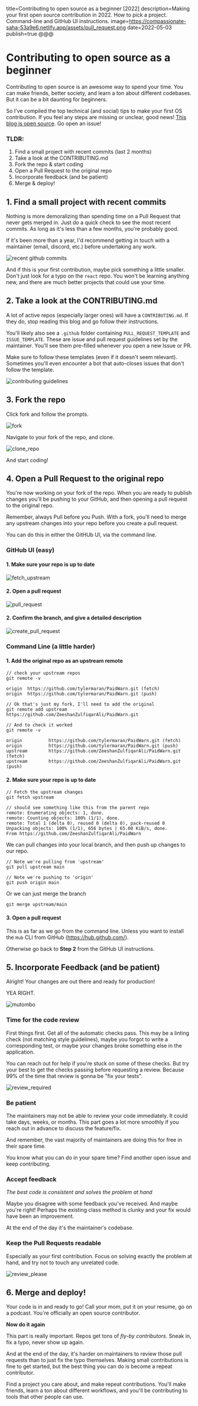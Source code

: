 title=Contributing to open source as a beginner [2022]
description=Making your first open source contribution in 2022. How to pick a project. Command-line and GitHub UI instructions.
image=https://compassionate-saha-53a9e6.netlify.app/assets/pull_request.png
date=2022-05-03
publish=true
@@@

# Contributing to open source as a beginner

Contributing to open source is an awesome way to spend your time. You can make friends, better society, and learn a ton about different codebases. But it can be a bit daunting for beginners.

So I've compiled the top technical (and social) tips to make your first OS contribution. If you feel any steps are missing or unclear, good news! [This blog is open source](https://github.com/rysolv/markdown_ssg/tree/rysolv). Go open an issue!

### TLDR:

1.  Find a small project with recent commits (last 2 months)
2.  Take a look at the CONTRIBUTING.md
3.  Fork the repo & start coding
4.  Open a Pull Request to the original repo
5.  Incorporate feedback (and be patient)
6.  Merge & deploy!

## 1. Find a small project with recent commits

Nothing is more demoralizing than spending time on a Pull Request that never gets merged in. Just do a quick check to see the most recent commits. As long as it's less than a few months, you're probably good.

If it's been more than a year, I'd recommend getting in touch with a maintainer (email, discord, etc.) before undertaking any work.

![recent github commits](./assets/recent_commits.png)

And if this is your first contribution, maybe pick something a little smaller. Don't just look for a typo on the `react` repo. You won't be learning anything new, and there are much better projects that could use your time.

## 2. Take a look at the CONTRIBUTING.md

A lot of active repos (especially larger ones) will have a `CONTRIBUTING.md`. If they do, stop reading this blog and go follow their instructions.

You'll likely also see a `.github` folder containing `PULL_REQUEST_TEMPLATE` and `ISSUE_TEMPLATE`. These are issue and pull request guidelines set by the maintainer. You'll see them pre-filled whenever you open a new Issue or PR.

Make sure to follow these templates (even if it doesn't seem relevant). Sometimes you'll even encounter a bot that auto-closes issues that don't follow the template.

![contributing guidelines](./assets/contributing_guidelines.png)

## 3. Fork the repo

Click fork and follow the prompts.

![fork](./assets/fork.png)

Navigate to your fork of the repo, and clone.

![clone_repo](./assets/clone_repo.png)

And start coding!

## 4. Open a Pull Request to the original repo

You're now working on your fork of the repo. When you are ready to publish changes you'll be pushing to your GitHub, and then opening a pull request to the original repo.

Remember, always Pull before you Push. With a fork, you'll need to merge any upstream changes into your repo before you create a pull request.

You can do this in either the GitHUb UI, via the command line.

### GitHub UI (easy)

#### 1. Make sure your repo is up to date

![fetch_upstream](./assets/fetch_upstream.png)

#### 2. Open a pull request

![pull_request](./assets/pull_request.png)

#### 2. Confirm the branch, and give a detailed description

![create_pull_request](./assets/create_pull_request.png)

### Command Line (a little harder)

#### 1. Add the original repo as an upstream remote

```
// check your upstream repos
git remote -v

origin  https://github.com/tylermaran/PaidWarn.git (fetch)
origin  https://github.com/tylermaran/PaidWarn.git (push)

// Ok that's just my fork, I'll need to add the original
git remote add upstream https://github.com/ZeeshanZulfiqarAli/PaidWarn.git

// And to check it worked
git remote -v

origin          https://github.com/tylermaran/PaidWarn.git (fetch)
origin          https://github.com/tylermaran/PaidWarn.git (push)
upstream        https://github.com/ZeeshanZulfiqarAli/PaidWarn.git (fetch)
upstream        https://github.com/ZeeshanZulfiqarAli/PaidWarn.git (push)

```

#### 2. Make sure your repo is up to date

```
// Fetch the upstream changes
git fetch upstream

// should see something like this from the parent repo
remote: Enumerating objects: 1, done.
remote: Counting objects: 100% (1/1), done.
remote: Total 1 (delta 0), reused 0 (delta 0), pack-reused 0
Unpacking objects: 100% (1/1), 656 bytes | 65.00 KiB/s, done.
From https://github.com/ZeeshanZulfiqarAli/PaidWarn
```

We can pull changes into your local branch, and then push up changes to our repo.

```
// Note we're pulling from 'upstream'
git pull upstream main

// Note we're pushing to 'origin'
git push origin main
```

Or we can just merge the branch

```
git merge upstream/main
```

#### 3. Open a pull request

This is as far as we go from the command line. Unless you want to install the `Hub` CLI from GitHub (https://hub.github.com/).

Otherwise go back to **Step 2** from the GitHub UI instructions.

## 5. Incorporate Feedback (and be patient)

Alright! Your changes are out there and ready for production!

YEA RIGHT.

![mutombo](./assets/mutombo.gif)

### Time for the code review

First things first. Get all of the automatic checks pass. This may be a linting check (not matching style guidelines), maybe you forgot to write a corresponding test, or maybe your changes broke something else in the application.

You can reach out for help if you're stuck on some of these checks. But try your best to get the checks passing before requesting a review. Because 99% of the time that review is gonna be "fix your tests".

![review_required](./assets/review_required.png)

### Be patient

The maintainers may not be able to review your code immediately. It could take days, weeks, or months. This part goes a lot more smoothly if you reach out in advance to discuss the feature/fix.

And remember, the vast majority of maintainers are doing this for free in their spare time.

You know what you can do in your spare time? Find another open issue and keep contributing.

### Accept feedback

_The best code is consistent and solves the problem at hand_

Maybe you disagree with some feedback you've received. And maybe you're right! Perhaps the existing class method is clunky and your fix would have been an improvement.

At the end of the day it's the maintainer's codebase.

### Keep the Pull Requests readable

Especially as your first contribution. Focus on solving exactly the problem at hand, and try not to touch any unrelated code.

![review_please](./assets/review_please.jpg)

## 6. Merge and deploy!

Your code is in and ready to go! Call your mom, put it on your resume, go on a podcast. You're officially an open source contributor.

**Now do it again**

This part is really important. Repos get tons of _fly-by contributors_. Sneak in, fix a typo, never show up again.

And at the end of the day, it's harder on maintainers to review those pull requests than to just fix the typo themselves. Making small contributions is fine to get started, but the best thing you can do is become a repeat contributor.

Find a project you care about, and make repeat contributions. You'll make friends, learn a ton about different workflows, and you'll be contributing to tools that other people can use.
